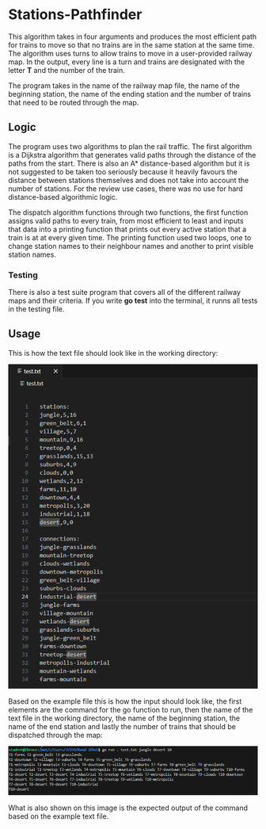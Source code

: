 # Stations-Pathfinder

This algorithm takes in four arguments and produces the most efficient path for trains to move so that no trains are in the same station at the same time. The algorithm uses turns to allow trains to move in a user-provided railway map. In the output, every line is a turn and trains are designated with the letter **T** and the number of the train. 

The program takes in the name of the railway map file, the name of the beginning station, the name of the ending station and the number of trains that need to be routed through the map.

## Logic

The program uses two algorithms to plan the rail traffic. The first algorithm is a Dijkstra algorithm that generates valid paths through the distance of the paths from the start. There is also an A* distance-based algorithm but it is not suggested to be taken too seriously because it heavily favours the distance between stations themselves and does not take into account the number of stations. For the review use cases, there was no use for hard distance-based algorithmic logic.

The dispatch algorithm functions through two functions, the first function assigns valid paths to every train, from most efficient to least and inputs that data into a printing function that prints out every active station that a train is at at every given time. The printing function used two loops, one to change station names to their neighbour names and another to print visible station names.

### Testing

There is also a test suite program that covers all of the different railway maps and their criteria. If you write **go test** into the terminal, it runns all tests in the testing file.

## Usage

This is how the text file should look like in the working directory:

![alt text](Image_1.png)

Based on the example file this is how the input should look like, the first elements are the command for the go function to run, then the name of the text file in the working directory, the name of the beginning station, the name of the end station and lastly the number of trains that should be dispatched through the map:

![alt text](Image_2.png)

What is also shown on this image is the expected output of the command based on the example text file.